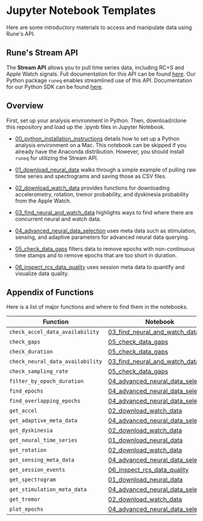 # Jupyter Notebook Templates

Here are some introductory materials to access and manipulate data using Rune's API.

## Rune's Stream API
The **Stream API** allows you to pull time series data, including RC+S and Apple Watch signals. Full documentation for this API can be found [here](https://docs.runelabs.io/).  Our Python package `runeq` enables streamlined use of this API. Documentation for our Python SDK can be found [here](https://runeq.readthedocs.io/en/latest/).

## Overview
First, set up your analysis environment in Python. Then, download/clone this repository and load up the .ipynb files in Jupyter Notebook. 

* [00_python_installation_instructions](./00_python_installation_instructions.md) 
details how to set up a Python analysis environment on a Mac. This notebook can be skipped if you already have the Anaconda distribution. However, you should install `runeq` for utilizing the Stream API.

* [01_download_neural_data](./01_download_neural_data.ipynb) 
walks through a simple example of pulling raw time series and spectrograms and saving those as CSV files.

* [02_download_watch_data](./02_download_watch_data.ipynb) 
provides functions for downloading accelerometry, rotation, tremor probability, and dyskinesia probability from the Apple Watch.

* [03_find_neural_and_watch_data](03_find_neural_and_watch_data.ipynb) 
highlights ways to find where there are concurrent neural and watch data.

* [04_advanced_neural_data_selection](04_advanced_neural_data_selection.ipynb) 
uses meta data such as stimulation, sensing, and adaptive parameters for advanced neural data querying.

* [05_check_data_gaps](05_check_data_gaps.ipynb) 
filters data to remove epochs with non-continuous time stamps and to remove epochs that are too short in duration.

* [06_inspect_rcs_data_quality](06_inspect_rcs_data_quality.ipynb) 
uses session meta data to quantify and visualize data quality.

## Appendix of Functions
Here is a list of major functions and where to find them in the notebooks.

**Function** | **Notebook**
--- | --- 
`check_accel_data_availability` | [03_find_neural_and_watch_data](03_find_neural_and_watch_data.ipynb) 
`check_gaps` | [05_check_data_gaps](05_check_data_gaps.ipynb)
`check_duration` | [05_check_data_gaps](05_check_data_gaps.ipynb)
`check_neural_data_availability` | [03_find_neural_and_watch_data](03_find_neural_and_watch_data.ipynb) 
`check_sampling_rate` | [05_check_data_gaps](05_check_data_gaps.ipynb)
`filter_by_epoch_duration` | [04_advanced_neural_data_selection](04_advanced_neural_data_selection.ipynb)
`find_epochs` | [04_advanced_neural_data_selection](04_advanced_neural_data_selection.ipynb)
`find_overlapping_epochs` | [04_advanced_neural_data_selection](04_advanced_neural_data_selection.ipynb)
`get_accel` | [02_download_watch_data](02_download_watch_data.ipynb)
`get_adaptive_meta_data` | [04_advanced_neural_data_selection](04_advanced_neural_data_selection.ipynb)
`get_dyskinesia` | [02_download_watch_data](02_download_watch_data.ipynb)
`get_neural_time_series` | [01_download_neural_data](01_download_neural_data.ipynb)
`get_rotation` | [02_download_watch_data](02_download_watch_data.ipynb)
`get_sensing_meta_data` | [04_advanced_neural_data_selection](04_advanced_neural_data_selection.ipynb)
`get_session_events` | [06_inspect_rcs_data_quality](06_inspect_rcs_data_quality.ipynb)
`get_spectrogram` | [01_download_neural_data](01_download_neural_data.ipynb)
`get_stimulation_meta_data` | [04_advanced_neural_data_selection](04_advanced_neural_data_selection.ipynb)
`get_tremor` | [02_download_watch_data](02_download_watch_data.ipynb)
`plot_epochs` | [04_advanced_neural_data_selection](04_advanced_neural_data_selection.ipynb)
